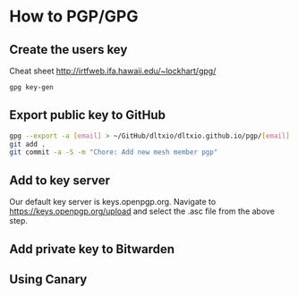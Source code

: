 # How to PGP/GPG

## Create the users key

Cheat sheet http://irtfweb.ifa.hawaii.edu/~lockhart/gpg/

```bash
gpg key-gen
```

## Export public key to GitHub

```bash
gpg --export -a [email] > ~/GitHub/dltxio/dltxio.github.io/pgp/[email].asc
git add .
git commit -a -S -m "Chore: Add new mesh member pgp"
```

## Add to key server

Our default key server is keys.openpgp.org.  Navigate to https://keys.openpgp.org/upload and select the .asc file from the above step.

## Add private key to Bitwarden


## Using Canary
